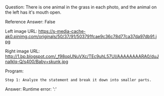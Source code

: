 Question: There is one animal in the grass in each photo, and the animal on the left has it's mouth open.

Reference Answer: False

Left image URL: https://s-media-cache-ak0.pinimg.com/originals/50/37/91/503791fcae9c36c78d77ca37da97db91.jpg

Right image URL: http://1.bp.blogspot.com/_f98opUNuVXc/TEc9uhL57UI/AAAAAAAARA0/duJnaIkIq-Q/s400/Baby+skunk.jpg

Program:

```
Step 1: Analyze the statement and break it down into smaller parts.
```
Answer: Runtime error: ':'


